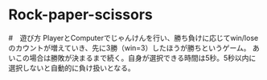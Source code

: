 # Rock-paper-scissors

#　遊び方
PlayerとComputerでじゃんけんを行い、勝ち負けに応じてwin/loseのカウントが増えていき、先に3勝（win=3）したほうが勝ちというゲーム。
あいこの場合は勝敗が決まるまで続く。自身が選択できる時間は5秒。5秒以内に選択しないと自動的に負け扱いとなる。
